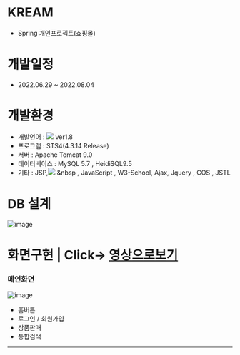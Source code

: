 # KREAM
- Spring 개인프로젝트(쇼핑몰)
# 개발일정
- 2022.06.29 ~ 2022.08.04
# 개발환경
- 개발언어 : <img src="https://img.shields.io/badge/JAVA-007396?style=for-the-badge&logo=java&logoColor=white"> ver1.8
- 프로그램 : STS4(4.3.14 Release)
- 서버 : Apache Tomcat 9.0
- 데이터베이스 : MySQL 5.7 , HeidiSQL9.5
- 기타 : JSP,<img src="https://img.shields.io/badge/HTML5-E34F26?style=flat-square&logo=HTML5&logoColor=white"/></a> &nbsp , JavaScript , W3-School,
       Ajax, Jquery , COS , JSTL 
# DB 설계
![image](https://user-images.githubusercontent.com/102267923/172859685-65b907c0-c551-4950-8b58-978494417daf.png)
# 화면구현 | Click-> <a href="https://youtu.be/JW0tt_WupRo">영상으로보기</a>

<h3>메인화면</h3>

![image](https://user-images.githubusercontent.com/102267923/172863315-6ddc55ea-1aa2-4e47-9551-67e4e3b29e52.png)
- 홈버튼
- 로그인 / 회원가입
- 상품판매
- 통합검색

<hr/>
